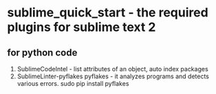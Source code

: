 # sublime_quick_start - the required plugins for sublime text 2

## for python code
1. SublimeCodeIntel - list attributes of an object, auto index packages
2. SublimeLinter-pyflakes pyflakes - it analyzes programs and detects various errors. sudo pip install pyflakes
